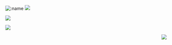 ![:name](https://count.getloli.com/get/@Xc1Ym??theme=gelbooru-h)
![](https://img.shields.io/badge/Cyber%20security-Red%20team-red)

![](https://img.shields.io/badge/Cyber%20security-Blue%20team-blue)

![](https://img.shields.io/badge/Skills-Python-lightgrey)

<img align="right" src="https://github-readme-stats.vercel.app/api?username=Xc1Ym&show_icons=true&hide_title=true" />
